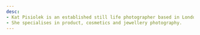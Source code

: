 ```yaml
---
desc:
- Kat Pisiolek is an established still life photographer based in London.
- She specialises in product, cosmetics and jewellery photography.
---
```


